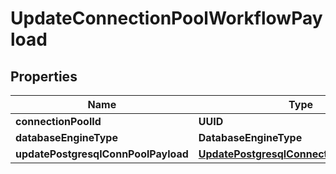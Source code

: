 

# UpdateConnectionPoolWorkflowPayload


## Properties

Name | Type | Description | Notes
------------ | ------------- | ------------- | -------------
**connectionPoolId** | **UUID** |  |  [optional]
**databaseEngineType** | **DatabaseEngineType** |  |  [optional]
**updatePostgresqlConnPoolPayload** | [**UpdatePostgresqlConnectionPoolPayload**](UpdatePostgresqlConnectionPoolPayload.md) |  |  [optional]



